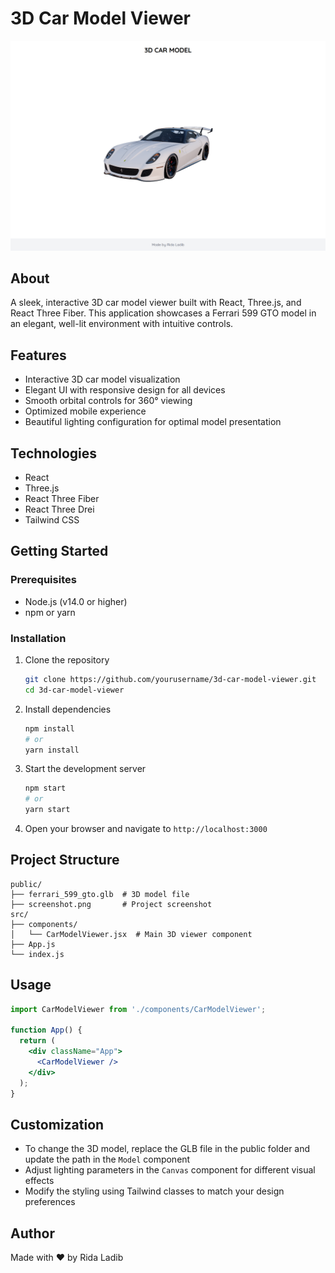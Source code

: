 # 3D Car Model Viewer

![3D Car Model Viewer](./public/screenshot.png)

## About

A sleek, interactive 3D car model viewer built with React, Three.js, and React Three Fiber. This application showcases a Ferrari 599 GTO model in an elegant, well-lit environment with intuitive controls.

## Features

- Interactive 3D car model visualization
- Elegant UI with responsive design for all devices
- Smooth orbital controls for 360° viewing
- Optimized mobile experience
- Beautiful lighting configuration for optimal model presentation

## Technologies

- React
- Three.js
- React Three Fiber
- React Three Drei
- Tailwind CSS

## Getting Started

### Prerequisites

- Node.js (v14.0 or higher)
- npm or yarn

### Installation

1. Clone the repository
   ```bash
   git clone https://github.com/yourusername/3d-car-model-viewer.git
   cd 3d-car-model-viewer
   ```

2. Install dependencies
   ```bash
   npm install
   # or
   yarn install
   ```

3. Start the development server
   ```bash
   npm start
   # or
   yarn start
   ```

4. Open your browser and navigate to `http://localhost:3000`

## Project Structure

```
public/
├── ferrari_599_gto.glb  # 3D model file
├── screenshot.png       # Project screenshot
src/
├── components/
│   └── CarModelViewer.jsx  # Main 3D viewer component
├── App.js
└── index.js
```

## Usage

```jsx
import CarModelViewer from './components/CarModelViewer';

function App() {
  return (
    <div className="App">
      <CarModelViewer />
    </div>
  );
}
```

## Customization

- To change the 3D model, replace the GLB file in the public folder and update the path in the `Model` component
- Adjust lighting parameters in the `Canvas` component for different visual effects
- Modify the styling using Tailwind classes to match your design preferences

## Author

Made with ❤️ by Rida Ladib
